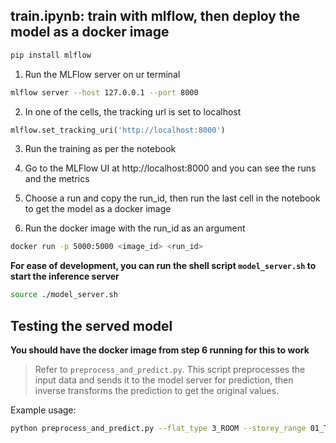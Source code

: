 ## train.ipynb: train with mlflow, then deploy the model as a docker image
```bash
pip install mlflow
```

1. Run the MLFlow server on ur terminal

```bash
mlflow server --host 127.0.0.1 --port 8000
```

2. In one of the cells, the tracking url is set to localhost 
    
```python   
mlflow.set_tracking_uri('http://localhost:8000')
``` 

3. Run the training as per the notebook

4. Go to the MLFlow UI at http://localhost:8000 and you can see the runs and the metrics

5. Choose a run and copy the run_id, then run the last cell in the notebook to get the model as a docker image

6. Run the docker image with the run_id as an argument

```bash
docker run -p 5000:5000 <image_id> <run_id>
```

**For ease of development, you can run the shell script `model_server.sh` to start the inference server**

```bash
source ./model_server.sh
```

## Testing the served model

**You should have the docker image from step 6 running for this to work**

> Refer to `preprocess_and_predict.py`. This script preprocesses the input data and sends it to the model server for prediction, then inverse transforms the prediction to get the original values.

Example usage:
    
```bash
python preprocess_and_predict.py --flat_type 3_ROOM --storey_range 01_TO_03 --flat_model Improved --district 20.0 --month 7 --year 2021 --remaining_lease_years 95 --remaining_lease_months 0 --floor_area_sqm 70   
```